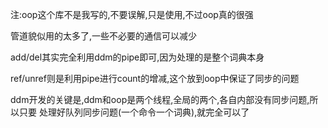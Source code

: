 注:oop这个库不是我写的,不要误解,只是使用,不过oop真的很强

管道貌似用的太多了,一些不必要的通信可以减少

add/del其实完全利用ddm的pipe即可,因为处理的是整个词典本身

ref/unref则是利用pipe进行count的增减,这个放到oop中保证了同步的问题

ddm开发的关键是,ddm和oop是两个线程,全局的两个,各自内部没有同步问题,所以只要
处理好队列同步问题(一个命令一个词典),就完全可以了

